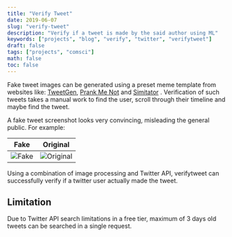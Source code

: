 ```yaml
---
title: "Verify Tweet"
date: 2019-06-07
slug: "verify-tweet"
description: "Verify if a tweet is made by the said author using ML"
keywords: ["projects", "blog", "verify", "twitter", "verifytweet"]
draft: false
tags: ["projects", "comsci"]
math: false
toc: false
---
```


 Fake tweet images can be generated using a preset meme template from websites like: [TweetGen](https://www.tweetgen.com/), [Prank Me Not](http://www.prankmenot.com/?twitter_tweet) and [Simitator](http://simitator.com/generator/twitter/tweet) . Verification of such tweets takes a manual work to find the user, scroll through their timeline and maybe find the tweet.

A fake tweet screenshot looks very convincing, misleading the general public. For example:

| Fake        | Original           |
| ------------- |:-------------:|
|![Fake](https://i.imgur.com/NLClbbD.png "Fake")| ![Original](https://i.imgur.com/p95eAId.png "Original")|

Using a combination of image processing and Twitter API, verifytweet can successfully verify if a twitter user actually made the tweet.

## Limitation

Due to Twitter API search limitations in a free tier, maximum of 3 days old tweets can be searched in a single request.
